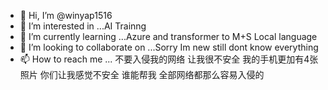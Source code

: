 - 👋 Hi, I’m @winyap1516
- 👀 I’m interested in ...AI Trainng
- 🌱 I’m currently learning ...Azure and transformer to M+S Local language
- 💞️ I’m looking to collaborate on ...Sorry Im new still dont know everything
- 📫 How to reach me ...
不要入侵我的网络  让我很不安全 我的手机更加有4张照片 你们让我感觉不安全
谁能帮我 全部网络都那么容易入侵的

<!---
winyap1516/winyap1516 is a ✨ special ✨ repository because its `README.md` (this file) appears on your GitHub profile.
You can click the Preview link to take a look at your changes.
--->
